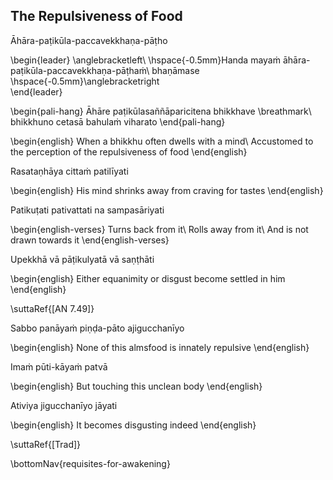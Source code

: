 ## The Repulsiveness of Food<a id="repulsiveness-of-food"></a>
Āhāra-paṭikūla-paccavekkhaṇa-pāṭho

\begin{leader}
  \anglebracketleft\ \hspace{-0.5mm}Handa mayaṁ āhāra-paṭikūla-paccavekkhaṇa-pāṭhaṁ\\ bhaṇāmase \hspace{-0.5mm}\anglebracketright\
\end{leader}

\begin{pali-hang}
  Āhāre paṭikūlasaññāparicitena bhikkhave \breathmark\ bhikkhuno cetasā bahulaṁ viharato
\end{pali-hang}

\begin{english}
  When a bhikkhu often dwells with a mind\\
  Accustomed to the perception of the repulsiveness of food
\end{english}

Rasataṇhāya cittaṁ patilīyati

\begin{english}
  His mind shrinks away from craving for tastes
\end{english}

Patikuṭati pativattati na sampasāriyati

\begin{english-verses}
  Turns back from it\\
  Rolls away from it\\
  And is not drawn towards it
\end{english-verses}

Upekkhā vā pāṭikulyatā vā saṇṭhāti

\begin{english}
  Either equanimity or disgust become settled in him
\end{english}

\suttaRef{[AN 7.49]}

Sabbo panāyaṁ piṇḍa-pāto ajigucchanīyo

\begin{english}
  None of this almsfood is innately repulsive
\end{english}

Imaṁ pūti-kāyaṁ patvā

\begin{english}
  But touching this unclean body
\end{english}

Ativiya jigucchanīyo jāyati

\begin{english}
  It becomes disgusting indeed
\end{english}

\suttaRef{[Trad]}

\bottomNav{requisites-for-awakening}
